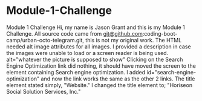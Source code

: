 # Module-1-Challenge
Module 1 Challenge
Hi, my name is Jason Grant and this is my Module 1 Challenge.
All source code came from git@github.com:coding-boot-camp/urban-octo-telegram.git, this is not my original work.
The HTML needed alt image attributes for all images. I provided a description in case the images were unable to load or a screen reader is being used. alt="whatever the picture is supposed to show"
Clicking on the Search Engine Optimization link did nothing, it should have moved the screen to the element containing Search engine optimization. I added id="search-engine-optimization" and now the link works the same as the other 2 links.
The title element stated simply, "Website." I changed the title element to; "Horiseon Social Solution Services, Inc."